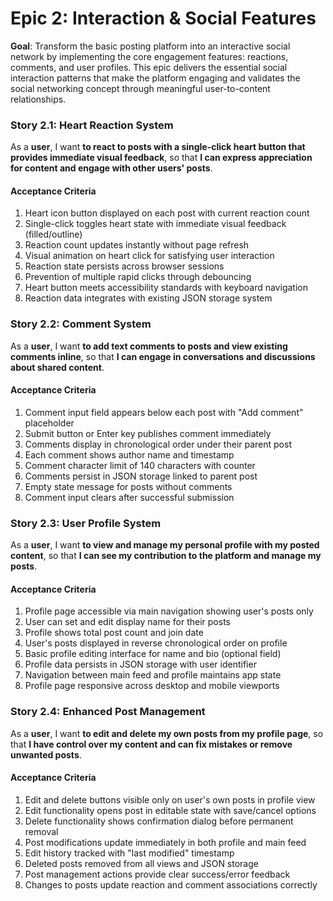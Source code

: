 # Epic 2: Interaction & Social Features

**Goal**: Transform the basic posting platform into an interactive social network by implementing the core engagement features: reactions, comments, and user profiles. This epic delivers the essential social interaction patterns that make the platform engaging and validates the social networking concept through meaningful user-to-content relationships.

### Story 2.1: Heart Reaction System

As a **user**,
I want **to react to posts with a single-click heart button that provides immediate visual feedback**,
so that **I can express appreciation for content and engage with other users' posts**.

#### Acceptance Criteria

1. Heart icon button displayed on each post with current reaction count
2. Single-click toggles heart state with immediate visual feedback (filled/outline)
3. Reaction count updates instantly without page refresh
4. Visual animation on heart click for satisfying user interaction
5. Reaction state persists across browser sessions
6. Prevention of multiple rapid clicks through debouncing
7. Heart button meets accessibility standards with keyboard navigation
8. Reaction data integrates with existing JSON storage system

### Story 2.2: Comment System

As a **user**,
I want **to add text comments to posts and view existing comments inline**,
so that **I can engage in conversations and discussions about shared content**.

#### Acceptance Criteria

1. Comment input field appears below each post with "Add comment" placeholder
2. Submit button or Enter key publishes comment immediately
3. Comments display in chronological order under their parent post
4. Each comment shows author name and timestamp
5. Comment character limit of 140 characters with counter
6. Comments persist in JSON storage linked to parent post
7. Empty state message for posts without comments
8. Comment input clears after successful submission

### Story 2.3: User Profile System

As a **user**,
I want **to view and manage my personal profile with my posted content**,
so that **I can see my contribution to the platform and manage my posts**.

#### Acceptance Criteria

1. Profile page accessible via main navigation showing user's posts only
2. User can set and edit display name for their posts
3. Profile shows total post count and join date
4. User's posts displayed in reverse chronological order on profile
5. Basic profile editing interface for name and bio (optional field)
6. Profile data persists in JSON storage with user identifier
7. Navigation between main feed and profile maintains app state
8. Profile page responsive across desktop and mobile viewports

### Story 2.4: Enhanced Post Management

As a **user**,
I want **to edit and delete my own posts from my profile page**,
so that **I have control over my content and can fix mistakes or remove unwanted posts**.

#### Acceptance Criteria

1. Edit and delete buttons visible only on user's own posts in profile view
2. Edit functionality opens post in editable state with save/cancel options
3. Delete functionality shows confirmation dialog before permanent removal
4. Post modifications update immediately in both profile and main feed
5. Edit history tracked with "last modified" timestamp
6. Deleted posts removed from all views and JSON storage
7. Post management actions provide clear success/error feedback
8. Changes to posts update reaction and comment associations correctly